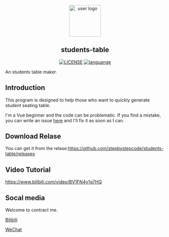 <p align="center"><a href="#"><img width="100" src="https://img.gejiba.com/images/9698e352c0c6cca35a8821c8a8131873.png" alt="user logo"></a></p>
<h2 align="center">students-table</h2>
<p align="center">
  <a href="https://raw.githubusercontent.com/stepbystepcode/students-table/master/LICENSE"><img src="https://img.shields.io/badge/license-MIT-blue.svg" alt="LICENSE"></a>
  <a href="https://github.com/topics/cpp"><img src="https://img.shields.io/badge/language-Vue-informational?style=flat&logoColor=white&color=4FC08D" alt="languange"></a>
</p>


An students table maker.
## Introduction
This program is designed to help those who want to quickly generate student seating table.

I'm a Vue beginner and the code can be problematic. If you find a mistake, you can write an issue [here](https://github.com/stepbystepcode/students-table/issues/new) and I'll fix it as soon as I can.
## Download Relase

You can get it from the relase:https://github.com/stepbystepcode/students-table/releases

## Video Tutorial

https://www.bilibili.com/video/BV1FN4y1g7HQ

## Socal media

Welcome to contract me.

[Bilibili](https://space.bilibili.com/407074030)

[WeChat](https://img.gejiba.com/images/52dd5e880d8f941577f3f09a594dab1d.webp)
